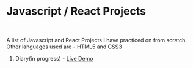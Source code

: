 <h1>Javascript / React Projects</h1>
<br />
<p>A list of Javascript and React Projects I have practiced on from scratch. Other languages used are - HTML5 and CSS3</p>
<ol>
  <li>Diary(in progress) - <a href="https://mouzey406.github.io/Diary/index.html">Live Demo</a></li>
  </ol>
